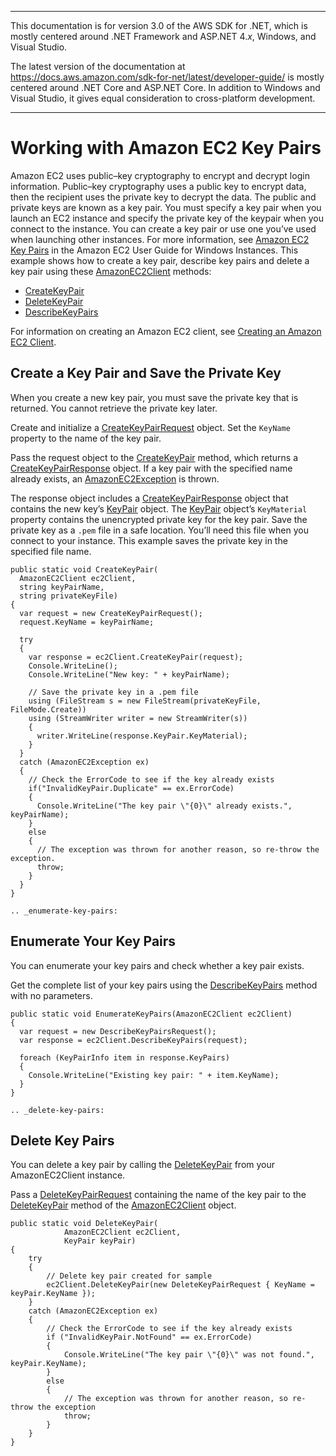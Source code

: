 --------

This documentation is for version 3\.0 of the AWS SDK for \.NET, which is mostly centered around \.NET Framework and ASP\.NET 4\.*x*, Windows, and Visual Studio\.

The latest version of the documentation at [https://docs\.aws\.amazon\.com/sdk\-for\-net/latest/developer\-guide/](https://docs.aws.amazon.com/sdk-for-net/latest/developer-guide/welcome.html) is mostly centered around \.NET Core and ASP\.NET Core\. In addition to Windows and Visual Studio, it gives equal consideration to cross\-platform development\.

--------

# Working with Amazon EC2 Key Pairs<a name="key-pairs"></a>

Amazon EC2 uses public–key cryptography to encrypt and decrypt login information\. Public–key cryptography uses a public key to encrypt data, then the recipient uses the private key to decrypt the data\. The public and private keys are known as a key pair\. You must specify a key pair when you launch an EC2 instance and specify the private key of the keypair when you connect to the instance\. You can create a key pair or use one you’ve used when launching other instances\. For more information, see [Amazon EC2 Key Pairs](https://docs.aws.amazon.com/AWSEC2/latest/WindowsGuide/ec2-key-pairs.html) in the Amazon EC2 User Guide for Windows Instances\. This example shows how to create a key pair, describe key pairs and delete a key pair using these [AmazonEC2Client](https://docs.aws.amazon.com/sdkfornet/v3/apidocs/items/EC2/TEC2Client.html) methods:
+  [CreateKeyPair](https://docs.aws.amazon.com/sdkfornet/v3/apidocs/items/EC2/MEC2CreateKeyPairCreateKeyPairRequest.html) 
+  [DeleteKeyPair](https://docs.aws.amazon.com/sdkfornet/v3/apidocs/items/EC2/MEC2DeleteKeyPairDeleteKeyPairRequest.html) 
+  [DescribeKeyPairs](https://docs.aws.amazon.com/sdkfornet/v3/apidocs/items/EC2/MEC2DescribeKeyPairsDescribeKeyPairsRequest.html) 

For information on creating an Amazon EC2 client, see [Creating an Amazon EC2 Client](init-ec2-client.md)\.

## Create a Key Pair and Save the Private Key<a name="create-save-key-pair"></a>

When you create a new key pair, you must save the private key that is returned\. You cannot retrieve the private key later\.

Create and initialize a [CreateKeyPairRequest](https://docs.aws.amazon.com/sdkfornet/v3/apidocs/items/EC2/TCreateKeyPairRequest.html) object\. Set the `KeyName` property to the name of the key pair\.

Pass the request object to the [CreateKeyPair](https://docs.aws.amazon.com/sdkfornet/v3/apidocs/items/EC2/MEC2CreateKeyPairCreateKeyPairRequest.html) method, which returns a [CreateKeyPairResponse](https://docs.aws.amazon.com/sdkfornet/v3/apidocs/items/EC2/TCreateKeyPairResponse.html) object\. If a key pair with the specified name already exists, an [AmazonEC2Exception](https://docs.aws.amazon.com/sdkfornet/v3/apidocs/items/EC2/TEC2Exception.html) is thrown\.

The response object includes a [CreateKeyPairResponse](https://docs.aws.amazon.com/sdkfornet/v3/apidocs/items/EC2/TCreateKeyPairResponse.html) object that contains the new key’s [KeyPair](https://docs.aws.amazon.com/sdkfornet/v3/apidocs/items/EC2/TKeyPair.html) object\. The [KeyPair](https://docs.aws.amazon.com/sdkfornet/v3/apidocs/items/EC2/TKeyPair.html) object’s `KeyMaterial` property contains the unencrypted private key for the key pair\. Save the private key as a `.pem` file in a safe location\. You’ll need this file when you connect to your instance\. This example saves the private key in the specified file name\.

```
public static void CreateKeyPair(
  AmazonEC2Client ec2Client,
  string keyPairName,
  string privateKeyFile)
{
  var request = new CreateKeyPairRequest();
  request.KeyName = keyPairName;

  try
  {
    var response = ec2Client.CreateKeyPair(request);
    Console.WriteLine();
    Console.WriteLine("New key: " + keyPairName);

    // Save the private key in a .pem file
    using (FileStream s = new FileStream(privateKeyFile, FileMode.Create))
    using (StreamWriter writer = new StreamWriter(s))
    {
      writer.WriteLine(response.KeyPair.KeyMaterial);
    }
  }
  catch (AmazonEC2Exception ex)
  {
    // Check the ErrorCode to see if the key already exists
    if("InvalidKeyPair.Duplicate" == ex.ErrorCode)
    {
      Console.WriteLine("The key pair \"{0}\" already exists.", keyPairName);
    }
    else
    {
      // The exception was thrown for another reason, so re-throw the exception.
      throw;
    }
  }
}

.. _enumerate-key-pairs:
```

## Enumerate Your Key Pairs<a name="enumerate-your-key-pairs"></a>

You can enumerate your key pairs and check whether a key pair exists\.

Get the complete list of your key pairs using the [DescribeKeyPairs](https://docs.aws.amazon.com/sdkfornet/v3/apidocs/items/EC2/MEC2DescribeKeyPairs.html) method with no parameters\.

```
public static void EnumerateKeyPairs(AmazonEC2Client ec2Client)
{
  var request = new DescribeKeyPairsRequest();
  var response = ec2Client.DescribeKeyPairs(request);

  foreach (KeyPairInfo item in response.KeyPairs)
  {
    Console.WriteLine("Existing key pair: " + item.KeyName);
  }
}

.. _delete-key-pairs:
```

## Delete Key Pairs<a name="delete-key-pairs"></a>

You can delete a key pair by calling the [DeleteKeyPair](https://docs.aws.amazon.com/sdkfornet/v3/apidocs/items/EC2/MEC2DeleteKeyPairDeleteKeyPairRequest.html) from your AmazonEC2Client instance\.

Pass a [DeleteKeyPairRequest](https://docs.aws.amazon.com/sdkfornet/v3/apidocs/items/EC2/TDeleteKeyPairRequest.html) containing the name of the key pair to the [DeleteKeyPair](https://docs.aws.amazon.com/sdkfornet/v3/apidocs/items/EC2/MEC2DeleteKeyPairDeleteKeyPairRequest.html) method of the [AmazonEC2Client](https://docs.aws.amazon.com/sdkfornet/v3/apidocs/items/EC2/TEC2Client.html) object\.

```
public static void DeleteKeyPair(
            AmazonEC2Client ec2Client,
            KeyPair keyPair)
{
    try
    {
        // Delete key pair created for sample
        ec2Client.DeleteKeyPair(new DeleteKeyPairRequest { KeyName = keyPair.KeyName });
    }
    catch (AmazonEC2Exception ex)
    {
        // Check the ErrorCode to see if the key already exists
        if ("InvalidKeyPair.NotFound" == ex.ErrorCode)
        {
            Console.WriteLine("The key pair \"{0}\" was not found.", keyPair.KeyName);
        }
        else
        {
            // The exception was thrown for another reason, so re-throw the exception
            throw;
        }
    }
}
```